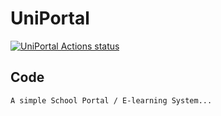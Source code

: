 # UniPortal
[![UniPortal Actions status](https://github.com/olamide142/UniPortal/workflows/python/badge.svg)](https://github.com/olamide142/UniPortal/actions)

## Code
    A simple School Portal / E-learning System...
    